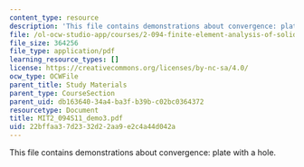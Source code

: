 ```yaml
---
content_type: resource
description: 'This file contains demonstrations about convergence: plate with a hole.'
file: /ol-ocw-studio-app/courses/2-094-finite-element-analysis-of-solids-and-fluids-ii-spring-2011/22bffaa37d2332d22aa9e2c4a44d042a_MIT2_094S11_demo3.pdf
file_size: 364256
file_type: application/pdf
learning_resource_types: []
license: https://creativecommons.org/licenses/by-nc-sa/4.0/
ocw_type: OCWFile
parent_title: Study Materials
parent_type: CourseSection
parent_uid: db163640-34a4-ba3f-b39b-c02bc0364372
resourcetype: Document
title: MIT2_094S11_demo3.pdf
uid: 22bffaa3-7d23-32d2-2aa9-e2c4a44d042a
---
```

This file contains demonstrations about convergence: plate with a hole.